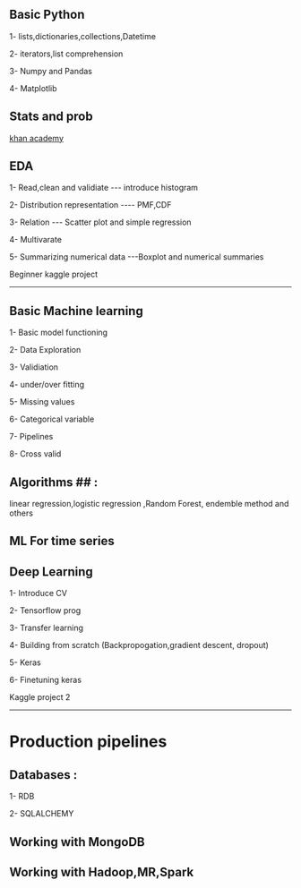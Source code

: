 ## Basic Python ##
1- lists,dictionaries,collections,Datetime


2- iterators,list comprehension

3- Numpy and Pandas

4- Matplotlib


## Stats and prob ##
[khan academy](https://www.khanacademy.org/math/statistics-probability)

## EDA ##
1- Read,clean and validiate --- introduce histogram

2- Distribution representation ---- PMF,CDF

3- Relation --- Scatter plot and simple regression

4- Multivarate

5- Summarizing numerical data ---Boxplot and numerical summaries

Beginner kaggle project

*****************************************

## Basic Machine learning ##
1- Basic model functioning

2- Data Exploration

3- Validiation

4- under/over fitting

5- Missing values

6- Categorical variable

7- Pipelines

8- Cross valid

## Algorithms ## :
linear regression,logistic regression ,Random Forest, endemble method and others

## ML For time series ##

## Deep Learning ##
1- Introduce CV

2- Tensorflow prog

3- Transfer learning

4- Building from scratch (Backpropogation,gradient descent, dropout)

5- Keras

6- Finetuning keras

Kaggle project 2


*****************************************

# Production pipelines #

## Databases : ##
1- RDB

2- SQLALCHEMY

## Working with MongoDB ##

## Working with Hadoop,MR,Spark ##




